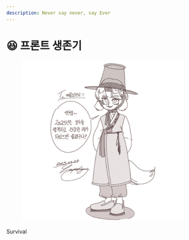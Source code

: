 ```yaml
---
description: Never say never, say Ever
---
```


# 😆 프론트 생존기



<figure><img src=".gitbook/assets/64e2620d-f862-4dba-a8fc-aa79c385d583.png" alt=""><figcaption></figcaption></figure>

Survival

